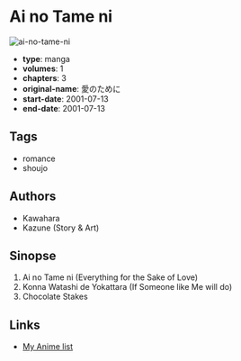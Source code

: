 # Ai no Tame ni

![ai-no-tame-ni](https://cdn.myanimelist.net/images/manga/3/11770.jpg)

-   **type**: manga
-   **volumes**: 1
-   **chapters**: 3
-   **original-name**: 愛のために
-   **start-date**: 2001-07-13
-   **end-date**: 2001-07-13

## Tags

-   romance
-   shoujo

## Authors

-   Kawahara
-   Kazune (Story & Art)

## Sinopse

1. Ai no Tame ni (Everything for the Sake of Love)
2. Konna Watashi de Yokattara (If Someone like Me will do)
3. Chocolate Stakes

## Links

-   [My Anime list](https://myanimelist.net/manga/3020/Ai_no_Tame_ni)
